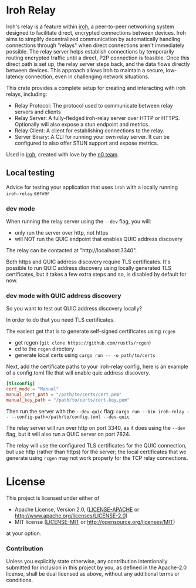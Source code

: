 # Iroh Relay

Iroh's relay is a feature within [iroh], a peer-to-peer networking system
designed to facilitate direct, encrypted connections between devices. Iroh aims
to simplify decentralized communication by automatically handling connections
through "relays" when direct connections aren't immediately possible. The relay
server helps establish connections by temporarily routing encrypted traffic
until a direct, P2P connection is feasible. Once this direct path is set up,
the relay server steps back, and the data flows directly between devices. This
approach allows Iroh to maintain a secure, low-latency connection, even in
challenging network situations.

This crate provides a complete setup for creating and interacting with iroh
relays, including:
- Relay Protocol: The protocol used to communicate between relay servers and
  clients
- Relay Server: A fully-fledged iroh-relay server over HTTP or HTTPS.
  Optionally will also expose a stun endpoint and metrics.
- Relay Client: A client for establishing connections to the relay.
- Server Binary: A CLI for running your own relay server. It can be configured
  to also offer STUN support and expose metrics.


Used in [iroh], created with love by the [n0 team](https://n0.computer/).

## Local testing

Advice for testing your application that uses `iroh` with a locally running `iroh-relay` server

### dev mode
When running the relay server using the `--dev` flag, you will:
- only run the server over http, not https
- will NOT run the QUIC endpoint that enables QUIC address discovery

The relay can be contacted at "http://localhost:3340".

Both https and QUIC address discovery require TLS certificates. It's possible to run QUIC address discovery using locally generated TLS certificates, but it takes a few extra steps and so, is disabled by default for now.

### dev mode with QUIC address discovery

So you want to test out QUIC address discovery locally?

In order to do that you need TLS certificates.

The easiest get that is to generate self-signed certificates using `rcgen`
  - get rcgen (`git clone https://github.com/rustls/rcgen`)
  - cd to the `rcgen` directory
  - generate local certs using `cargo run -- -o path/to/certs`

Next, add the certificate paths to your iroh-relay config, here is an example of a config.toml file that will enable quic address discovery.
```toml
[tlsconfig]
cert_mode = "Manual"
manual_cert_path = "/path/to/certs/cert.pem"
manual_key_path = "/path/to/certs/cert.key.pem"
```

Then run the server with the `--dev-quic` flag:
`cargo run --bin iroh-relay -- --config-path=/path/to/config.toml --dev-quic`

The relay server will run over http on port 3340, as it does using the `--dev` flag, but it will also run a QUIC server on port 7824.

The relay will use the configured TLS certificates for the QUIC connection, but use http (rather than https) for the server; the local certificates that we generate using `rcgen` may not work properly for the TCP relay connections.

# License

This project is licensed under either of

 * Apache License, Version 2.0, ([LICENSE-APACHE](LICENSE-APACHE) or
   http://www.apache.org/licenses/LICENSE-2.0)
 * MIT license ([LICENSE-MIT](LICENSE-MIT) or
   http://opensource.org/licenses/MIT)

at your option.

### Contribution

Unless you explicitly state otherwise, any contribution intentionally submitted
for inclusion in this project by you, as defined in the Apache-2.0 license,
shall be dual licensed as above, without any additional terms or conditions.

[iroh]: https://github.com/n0-computer/iroh
